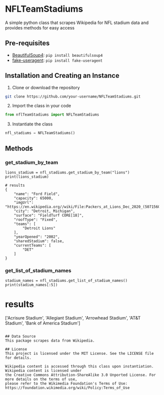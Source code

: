 # NFLTeamStadiums
A simple python class that scrapes Wikipedia for NFL stadium data and provides methods for easy access

## Pre-requisites
- [BeautifulSoup4](https://pypi.org/project/beautifulsoup4/): `pip install beautifulsoup4`
- [fake-useragent](https://github.com/fake-useragent/fake-useragent): `pip install fake-useragent`

## Installation and Creating an Instance
1. Clone or download the repository
```bash
git clone https://github.com/your-username/NFLTeamStadiums.git
```

2. Import the class in your code
```python
from nflTeamStadiums import NFLTeamStadiums
```

3. Instantiate the class
```python 
nfl_stadiums = NFLTeamStadiums()
```

## Methods

### get_stadium_by_team
```
lions_stadium = nfl_stadiums.get_stadium_by_team("lions")
print(lions_stadium)

# results
{
    "name": "Ford Field",
    "capacity": 65000,
    "imgUrl": "https://en.wikipedia.org//wiki/File:Packers_at_Lions_Dec_2020_(50715608723).jpg",
    "city": "Detroit, Michigan",
    "surface": "FieldTurf CORE[18]",
    "roofType": "Fixed",
    "teams": [
        "Detroit Lions"
    ],
    "yearOpened": "2002",
    "sharedStadium": false,
    "currentTeams": [
        "DET"
    ]
}
```

### get_list_of_stadium_names
```
stadium_names = nfl_stadiums.get_list_of_stadium_names()
print(stadium_names[:5])
```

# results
['Acrisure Stadium', 'Allegiant Stadium', 'Arrowhead Stadium', 'AT&T Stadium', 'Bank of America Stadium']
```

## Data Source
This package scrapes data from Wikipedia.

## License
This project is licensed under the MIT License. See the LICENSE file for details.

Wikipedia content is accessed through this class upon instantiation. Wikipedia content is licensed under 
the Creative Commons Attribution-ShareAlike 3.0 Unported License. For more details on the terms of use, 
please refer to the Wikimedia Foundation's Terms of Use:
https://foundation.wikimedia.org/wiki/Policy:Terms_of_Use